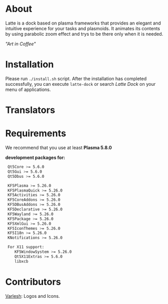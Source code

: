 About
=====
Latte is a dock based on plasma frameworks that provides an elegant and intuitive experience for your tasks and plasmoids. It animates its contents by using parabolic zoom effect and trys to be there only when it is needed.

*"Art in Coffee"*


Installation
============
Please run  ```./install.sh``` script.
After the installation has completed successfully, you can execute ```latte-dock``` or search *Latte Dock* on your menu of applications.

Translators
===========

Requirements
============
We recommend that you use at least **Plasma 5.8.0**

**development packages for:**
```bash
 Qt5Core >= 5.6.0
 Qt5Gui >= 5.6.0
 Qt5Dbus >= 5.6.0

 KF5Plasma >= 5.26.0
 KF5PlasmaQuick >= 5.26.0
 KF5Activities >= 5.26.0
 KF5CoreAddons >= 5.26.0
 KF5DBusAddons >= 5.26.0
 KF5Declarative >= 5.26.0
 KF5Wayland >= 5.26.0
 KF5Package >= 5.26.0
 KF5XmlGui >= 5.26.0
 KF5IconThemes >= 5.26.0
 KF5I18n >= 5.26.0
 KNotifications >= 5.26.0

 For X11 support:
    KF5WindowSystem >= 5.26.0
    Qt5X11Extras >= 5.6.0
    libxcb
```

Contributors
=============
[Varlesh](https://github.com/varlesh): Logos and Icons.
